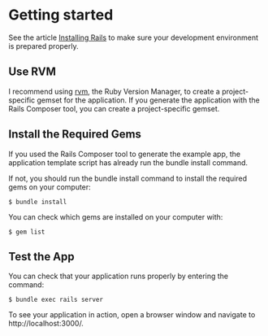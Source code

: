 # Getting started

See the article [Installing Rails](http://railsapps.github.io/installing-rails.html) to make sure your development environment is prepared properly.

## Use RVM

I recommend using [rvm](https://rvm.io/), the Ruby Version Manager, to create a project-specific gemset for the application. If you generate the application with the Rails Composer tool, you can create a project-specific gemset.

## Install the Required Gems

If you used the Rails Composer tool to generate the example app, the application template script has already run the bundle install command.

If not, you should run the bundle install command to install the required gems on your computer:
```
$ bundle install
```
You can check which gems are installed on your computer with:
```
$ gem list
```
## Test the App

You can check that your application runs properly by entering the command:
```
$ bundle exec rails server
```
To see your application in action, open a browser window and navigate to http://localhost:3000/.
